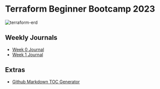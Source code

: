 # Terraform Beginner Bootcamp 2023
![terraform-erd](https://github.com/innocentkagina/terraform-beginner-bootcamp-2023/assets/117772198/e5042d70-c208-405e-8805-c937cbe73d2f)


## Weekly Journals
- [Week 0 Journal](journal/week0)
- [Week 1 Journal](journal/week1.md)

## Extras
- [Github Markdown TOC Generator](https://ecotrust-canada.github.io/markdown-toc/)
